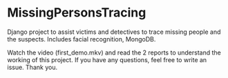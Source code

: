 # MissingPersonsTracing
Django project to assist victims and detectives to trace missing people and the suspects. Includes facial recognition, MongoDB.  

Watch the video (first_demo.mkv) and read the 2 reports to understand the working of this project. If you have any questions, feel free to write an issue. Thank you.
